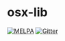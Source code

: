 # osx-lib

[![MELPA](https://melpa.org/packages/osx-lib-badge.svg)](https://melpa.org/#/osx-lib)
[![Gitter](https://badges.gitter.im/Join%20Chat.svg)](https://gitter.im/raghavgautam/osx-lib?utm_source=badge&utm_medium=badge&utm_campaign=pr-badge&utm_content=badge)
